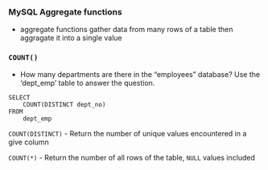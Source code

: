 ### MySQL Aggregate functions
- aggregate functions gather data from many rows of a table then aggragate it into a single value

### ```COUNT()```

- How many departments are there in the “employees” database? Use the ‘dept_emp’ table to answer the question.

```
SELECT 
    COUNT(DISTINCT dept_no)
FROM
    dept_emp
```

```COUNT(DISTINCT)``` - Return the number of unique values encountered in a give column

```COUNT(*)``` - Return the number of all rows of the table, ```NULL``` values included

